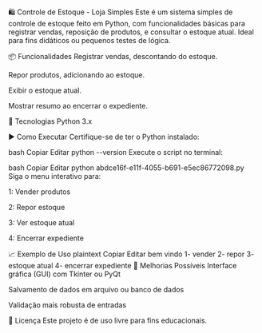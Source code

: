 🛍️ Controle de Estoque - Loja Simples
Este é um sistema simples de controle de estoque feito em Python, com funcionalidades básicas para registrar vendas, reposição de produtos, e consultar o estoque atual. Ideal para fins didáticos ou pequenos testes de lógica.

📦 Funcionalidades
Registrar vendas, descontando do estoque.

Repor produtos, adicionando ao estoque.

Exibir o estoque atual.

Mostrar resumo ao encerrar o expediente.

🧰 Tecnologias
Python 3.x

▶️ Como Executar
Certifique-se de ter o Python instalado:

bash
Copiar
Editar
python --version
Execute o script no terminal:

bash
Copiar
Editar
python abdce16f-e11f-4055-b691-e5ec86772098.py
Siga o menu interativo para:

1: Vender produtos

2: Repor estoque

3: Ver estoque atual

4: Encerrar expediente

📈 Exemplo de Uso
plaintext
Copiar
Editar
bem vindo
 1- vender
 2- repor
 3- estoque atual
 4- encerrar expediente
🔄 Melhorias Possíveis
Interface gráfica (GUI) com Tkinter ou PyQt

Salvamento de dados em arquivo ou banco de dados

Validação mais robusta de entradas

📝 Licença
Este projeto é de uso livre para fins educacionais.
